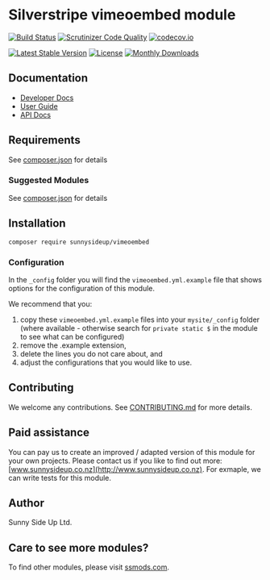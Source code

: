 # Silverstripe vimeoembed module
[![Build Status](https://travis-ci.org/sunnysideup/silverstripe-vimeoembed.svg?branch=master)](https://travis-ci.org/sunnysideup/silverstripe-vimeoembed)
[![Scrutinizer Code Quality](https://scrutinizer-ci.com/g/sunnysideup/silverstripe-vimeoembed/badges/quality-score.png?b=master)](https://scrutinizer-ci.com/g/sunnysideup/silverstripe-vimeoembed/?branch=master)
[![codecov.io](https://codecov.io/github/sunnysideup/silverstripe-vimeoembed/coverage.svg?branch=master)](https://codecov.io/github/sunnysideup/silverstripe-vimeoembed?branch=master)

[![Latest Stable Version](https://poser.pugx.org/sunnysideup/vimeoembed/version)](https://packagist.org/packages/sunnysideup/vimeoembed)
[![License](https://poser.pugx.org/sunnysideup/vimeoembed/license)](https://packagist.org/packages/sunnysideup/vimeoembed)
[![Monthly Downloads](https://poser.pugx.org/sunnysideup/vimeoembed/d/monthly)](https://packagist.org/packages/sunnysideup/vimeoembed)


## Documentation



 * [Developer Docs](docs/en/INDEX.md)
 * [User Guide](docs/en/userguide.md)
 * [API Docs](http://docs.ssmods.com/sunnysideup/vimeoembed/classes.xhtml)


## Requirements



See [composer.json](composer.json) for details


### Suggested Modules



See [composer.json](composer.json) for details


## Installation


```
composer require sunnysideup/vimeoembed
```

### Configuration



In the `_config` folder you will find the `vimeoembed.yml.example`
file that shows options for the configuration of this module.

We recommend that you:

  1. copy these `vimeoembed.yml.example` files into your
`mysite/_config` folder (where available - otherwise search for `private static $` in the module to see what can be configured)
  2. remove the .example extension,
  3. delete the lines you do not care about, and
  4. adjust the configurations that you would like to use.


## Contributing



We welcome any contributions. See [CONTRIBUTING.md](CONTRIBUTING.md) for more details.

## Paid assistance



You can pay us to create an improved / adapted version of this module for your own projects.  Please contact us if you like to find out more: [www.sunnysideup.co.nz](http://www.sunnysideup.co.nz).  For exmaple, we can write tests for this module.  

## Author



Sunny Side Up Ltd.


## Care to see more modules?

To find other modules, please visit [ssmods.com](http://ssmods.com/).
